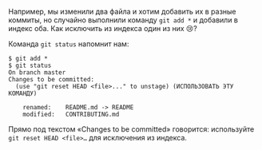 Например, мы изменили два файла и хотим добавить их в разные коммиты, но случайно выполнили команду `git add *` и добавили в индекс оба. Как исключить из индекса один из них 😢?

Команда `git status` напомнит нам:
```console
$ git add *
$ git status
On branch master
Changes to be committed:
  (use "git reset HEAD <file>..." to unstage) (ИСПОЛЬЗОВАТЬ ЭТУ КОМАНДУ)

    renamed:    README.md -> README
    modified:   CONTRIBUTING.md
```

Прямо под текстом «Changes to be committed» говорится: 
	используйте `git reset HEAD <file>…​` для исключения из индекса.
